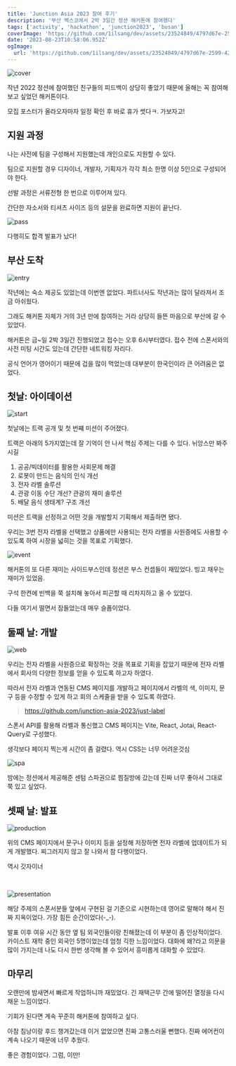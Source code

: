 ```yaml
---
title: 'Junction Asia 2023 참여 후기'
description: '부산 벡스코에서 2박 3일간 정션 해커톤에 참여했다'
tags: ['activity', 'hackathon', 'junction2023', 'busan']
coverImage: 'https://github.com/1ilsang/dev/assets/23524849/4797d67e-2599-42ec-b653-329a40cf81e6'
date: '2023-08-23T10:58:06.952Z'
ogImage:
  url: 'https://github.com/1ilsang/dev/assets/23524849/4797d67e-2599-42ec-b653-329a40cf81e6'
---
```


<img class="cover" src="https://github.com/1ilsang/dev/assets/23524849/44f4e6a0-d7d7-4ed9-9e0a-110caba63c9b" alt="cover" />

작년 2022 정션에 참여했던 친구들의 피드백이 상당히 좋았기 때문에 올해는 꼭 참여해 보고 싶었던 해커톤이다.

모집 포스터가 올라오자마자 일정 확인 후 바로 휴가 썻다ㅋ. 가보자고!

## 지원 과정

나는 사전에 팀을 구성해서 지원했는데 개인으로도 지원할 수 있다.

팀으로 지원할 경우 디자이너, 개발자, 기획자가 각각 최소 한명 이상 5인으로 구성되어야 한다.

선발 과정은 서류전형 한 번으로 이루어져 있다.

간단한 자소서와 티셔츠 사이즈 등의 설문을 완료하면 지원이 끝난다.

![pass](https://github.com/1ilsang/dev/assets/23524849/a49950da-894c-46b3-8b53-8505e0d5dc49)

다행히도 합격 발표가 났다!

## 부산 도착

![entry](https://github.com/1ilsang/dev/assets/23524849/e5d1cf04-7c2d-4729-a81d-969b5a2d95d7)

작년에는 숙소 제공도 있었는데 이번엔 없었다. 파트너사도 작년과는 많이 달라져서 조금 아쉬웠다.

그래도 해커톤 자체가 거의 3년 만에 참여하는 거라 상당히 들뜬 마음으로 부산에 갈 수 있었다.

해커톤은 금~일 2박 3일간 진행되었고 접수는 오후 6시부터였다. 접수 전에 스폰서와의 사전 미팅 시간도 있는데 간단한 네트워킹 자리다.

공식 언어가 영어이기 때문에 겁을 많이 먹었는데 대부분이 한국인이라 큰 어려움은 없었다.

## 첫날: 아이데이션

![start](https://github.com/1ilsang/dev/assets/23524849/8a9fa7e1-e5af-4523-b45c-588ab03f0a38)

첫날에는 트랙 공개 및 첫 번쨰 미션이 주어졌다.

트랙은 아래의 5가지였는데 잘 기억이 안 나서 핵심 주제는 다를 수 있다. 뉘앙스만 봐주시길

1. 공공/빅데이터를 활용한 사회문제 해결
2. 로봇이 만드는 음식의 인식 개선
3. 전자 라벨 솔루션
4. 관광 이동 수단 개선? 관광의 재미 솔루션
5. 배달 음식 생태계? 구조 개선

미션은 트랙을 선정하고 어떤 것을 개발할지 기획해서 제출하면 됐다.

우리는 3번 전자 라벨을 선택했고 상품에만 사용되는 전자 라벨을 사원증에도 사용할 수 있도록 하여 시장을 넓히는 것을 목표로 기획했다.

![event](https://github.com/1ilsang/dev/assets/23524849/c2e87507-3ec1-4fdf-99e0-5c55a2dd2153)

해커톤의 또 다른 재미는 사이드부스인데 정션은 부스 컨셉들이 재밌었다. 빙고 채우는 재미가 있었음.

구석 한켠에 빈백을 쭉 설치해 놓아서 피곤할 때 리차지하고 올 수 있었다.

다들 여기서 떨면서 잠들었는데 매우 슬픔이었다.

## 둘째 날: 개발

![web](https://github.com/1ilsang/dev/assets/23524849/593eddcf-6435-4504-814c-290b1efbe95b)

우리는 전자 라벨을 사원증으로 확장하는 것을 목표로 기획을 잡았기 때문에 전자 라벨에서 회사의 다양한 정보를 얻을 수 있도록 하고자 하였다.

따라서 전자 라벨과 연동된 CMS 페이지를 개발하고 페이지에서 라벨의 색, 이미지, 문구 등을 수정할 수 있게 하고 회의 스케줄을 받을 수 있도록 하였다.

> <https://github.com/junction-asia-2023/just-label>

스폰서 API를 활용해 라벨과 통신했고 CMS 페이지는 Vite, React, Jotai, React-Query로 구성했다.

생각보다 페이지 찍는게 시간이 좀 걸렸다. 역시 CSS는 너무 어려운것심

![spa](https://github.com/1ilsang/dev/assets/23524849/4dbfdaf6-5780-4227-95e0-93e6d91492bd)

밤에는 정션에서 제공해준 센텀 스파권으로 찜질방에 갔는데 진짜 너무 좋아서 그대로 쭉 있고 싶었다.

## 셋째 날: 발표

![production](https://github.com/1ilsang/dev/assets/23524849/72613a5d-883b-4438-836c-c1d65faf644f)

위의 CMS 페이지에서 문구나 이미지 등을 설정해 저장하면 전자 라벨에 업데이트가 되게 개발했다. 찌그러지지 않고 잘 나와서 참 다행이었다.

역시 갓자이너

<br />

![presentation](https://github.com/1ilsang/dev/assets/23524849/2041f4cb-4c1b-43ec-bbc0-8f1bccc28e74)

해당 주제의 스폰서분들 앞에서 구현된 걸 기준으로 시현하는데 영어로 말해야 해서 진짜 지옥이었다. 가장 힘든 순간이었다(-\_-).

발표 이후 여유 시간 동안 옆 팀 외국인들이랑 친해졌는데 이 부분이 좀 인상적이었다. 카이스트 재학 중인 외국인 5명이었는데 엄청 긱한 느낌이었다. 대화에 왜?라고 의문을 많이 가지는데 나도 다시 한번 생각해 볼 수 있어서 흥미롭게 대화할 수 있었다.

## 마무리

오랜만에 밤새면서 빠르게 작업하니까 재밌었다. 긴 재택근무 간에 떨어진 열정을 다시 채운 느낌이었다.

기회가 된다면 계속 꾸준히 해커톤에 참여하고 싶다.

아참 침낭이랑 후드 챙겨갔는데 이거 없었으면 진짜 고통스러울 뻔했다. 진짜 에어컨이 계속 나오기 때문에 너무 추웠다.

좋은 경험이었다. 그럼, 이만!
